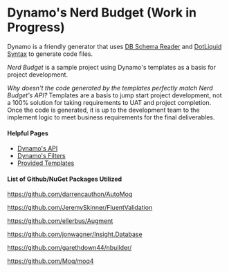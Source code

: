 # Dynamo's Nerd Budget (Work in Progress)

Dynamo is a friendly generator that uses [DB Schema Reader](http://dbschemareader.codeplex.com/)
and [DotLiquid Syntax](https://github.com/formosatek/dotliquid) to generate code files.

*Nerd Budget* is a sample project using Dynamo's templates as a basis for project development.

*Why doesn't the code generated by the templates perfectly match _Nerd Budget's_ API?*
Templates are a basis to jump start project development, not a 100% solution for taking
requirements to UAT and project completion. Once the code is generated, it is up to the
development team to the implement logic to meet business requirements for the final
deliverables.

#### Helpful Pages

- [Dynamo's API](https://github.com/ellerbus/Dynamo/wiki/Dynamo-API)
- [Dynamo's Filters](https://github.com/ellerbus/Dynamo/wiki/Dynamo-Filters)
- [Provided Templates](https://github.com/ellerbus/Dynamo/tree/master/Templates)

#### List of Github/NuGet Packages Utilized

https://github.com/darrencauthon/AutoMoq

https://github.com/JeremySkinner/FluentValidation

https://github.com/ellerbus/Augment

https://github.com/jonwagner/Insight.Database

https://github.com/garethdown44/nbuilder/

https://github.com/Moq/moq4

